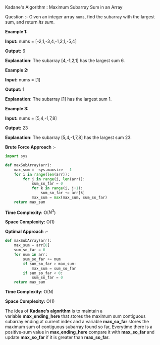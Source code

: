 Kadane's Algorithm : Maximum Subarray Sum in an Array

Question :- Given an integer array `nums`, find the subarray with the largest sum, and return _its sum_.

**Example 1:**

**Input:** nums = [-2,1,-3,4,-1,2,1,-5,4]

**Output:** 6

**Explanation:** The subarray [4,-1,2,1] has the largest sum 6.


**Example 2:**

**Input:** nums = [1]

**Output:** 1

**Explanation:** The subarray [1] has the largest sum 1.


**Example 3:**

**Input:** nums = [5,4,-1,7,8]

**Output:** 23

**Explanation:** The subarray [5,4,-1,7,8] has the largest sum 23.


**Brute Force Approach** :- 

```python
import sys

def maxSubArray(arr):
    max_sum = -sys.maxsize - 1
    for i in range(len(arr)):
        for j in range(i, len(arr)):
            sum_so_far = 0
            for k in range(i, j+1):
                sum_so_far += arr[k]
            max_sum = max(max_sum, sum_so_far)
    return max_sum
```

**Time Complexity:** O($N^3$)

**Space Complexity:** O(1)


**Optimal Approach** :-

```python
def maxSubArray(arr):
    max_sum = arr[0]
    sum_so_far = 0
    for num in arr:
        sum_so_far += num
        if sum_so_far > max_sum:
            max_sum = sum_so_far
        if sum_so_far < 0:
            sum_so_far = 0
    return max_sum
```

**Time Complexity:** O(N)

**Space Complexity:** O(1)


The idea of **Kadane’s algorithm** is to maintain a variable **max_ending_here** that stores the maximum sum contiguous subarray ending at current index and a variable **max_so_far** stores the maximum sum of contiguous subarray found so far, Everytime there is a positive-sum value in **max_ending_here** compare it with **max_so_far** and update **max_so_far** if it is greater than **max_so_far**.

